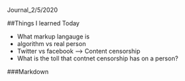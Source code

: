 Journal_2/5/2020

##Things I learned Today 
- What markup langauge is 
- algorithm vs real person 
- Twitter vs facebook --> Content censorship 
- What is the toll that contnet censorship has on a person? 





###Markdown 